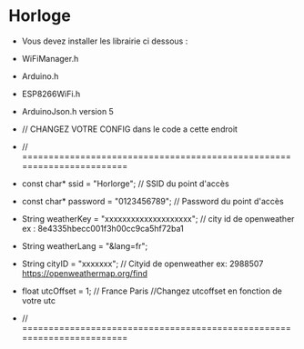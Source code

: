 # Horloge

- Vous devez installer les librairie ci dessous :
- WiFiManager.h
- Arduino.h
- ESP8266WiFi.h
- ArduinoJson.h  version 5



- // CHANGEZ VOTRE CONFIG dans le code a cette endroit
- // =======================================================================
- const char* ssid     = "Horlorge";     // SSID du point d'accès
- const char* password = "0123456789";   // Password du point d'accès
- String weatherKey = "xxxxxxxxxxxxxxxxxxxx"; // city id de openweather ex : 8e4335hbecc001f3h00cc9ca5hf72ba1
- String weatherLang = "&lang=fr";
- String cityID = "xxxxxxx"; // Cityid de openweather ex: 2988507   https://openweathermap.org/find
- float utcOffset = 1; // France Paris //Changez utcoffset en fonction de votre utc
- // =======================================================================

